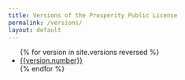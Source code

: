 ```yaml
---
title: Versions of the Prosperity Public License
permalink: /versions/
layout: default
---
```


<ul>
  {% for version in site.versions reversed %}
    <li>
      <a href="{{version.url}}">{{version.number}}</a>
    </li>
  {% endfor %}
</ul>

